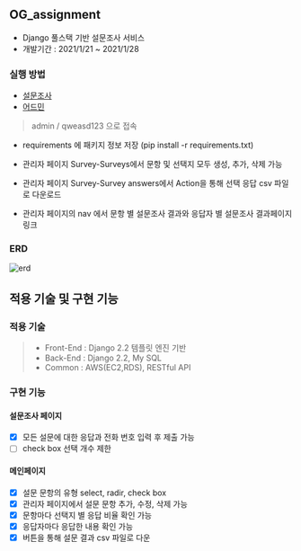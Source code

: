 ## OG_assignment

- Django 풀스택 기반 설문조사 서비스
- 개발기간 : 2021/1/21 ~ 2021/1/28

### 실행 방법

- [설문조사]()
- [어드민]()
> admin / qweasd123 으로 접속

- requirements 에 패키지 정보 저장 (pip install -r requirements.txt)

- 관리자 페이지 Survey-Surveys에서 문항 및 선택지 모두 생성, 추가, 삭제 가능
- 관리자 페이지 Survey-Survey answers에서 Action을 통해 선택 응답 csv 파일로 다운로드
- 관리자 페이지의 nav 에서 문항 별 설문조사 결과와 응답자 별 설문조사 결과페이지 링크

### ERD

![erd](https://user-images.githubusercontent.com/26542094/106050926-1ba1ab00-612b-11eb-9860-2258b3f4dfd5.png)

## 적용 기술 및 구현 기능

### 적용 기술

> - Front-End : Django 2.2 템플릿 엔진 기반
> - Back-End : Django 2.2, My SQL
> - Common : AWS(EC2,RDS), RESTful API

### 구현 기능

#### 설문조사 페이지

- [x] 모든 설문에 대한 응답과 전화 번호 입력 후 제출 가능
- [ ] check box 선택 개수 제한

#### 메인페이지

- [x] 설문 문항의 유형 select, radir, check box
- [x] 관리자 페이지에서 설문 문항 추가, 수정, 삭제 가능
- [x] 문항마다 선택지 별 응답 비율 확인 가능
- [x] 응답자마다 응답한 내용 확인 가능
- [x] 버튼을 통해 설문 결과 csv 파일로 다운
